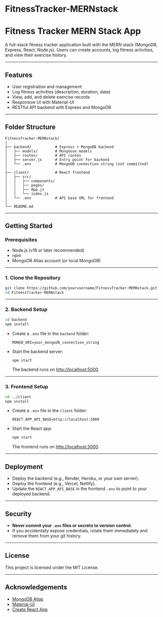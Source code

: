 # FitnessTracker-MERNstack

# Fitness Tracker MERN Stack App

A full-stack fitness tracker application built with the MERN stack (MongoDB, Express, React, Node.js). Users can create accounts, log fitness activities, and view their exercise history.

---

## Features

- User registration and management
- Log fitness activities (description, duration, date)
- View, add, and delete exercise records
- Responsive UI with Material-UI
- RESTful API backend with Express and MongoDB

---

## Folder Structure

```
FitnessTracker-MERNstack/
│
├── backend/           # Express + MongoDB backend
│   ├── models/        # Mongoose models
│   ├── routes/        # API routes
│   ├── server.js      # Entry point for backend
│   └── .env           # MongoDB connection string (not committed)
│
├── client/            # React frontend
│   ├── src/
│   │   ├── components/
│   │   ├── pages/
│   │   ├── App.js
│   │   └── index.js
│   └── .env           # API base URL for frontend
│
└── README.md
```

---

## Getting Started

### Prerequisites

- Node.js (v16 or later recommended)
- npm
- MongoDB Atlas account (or local MongoDB)

---

### 1. Clone the Repository

```bash
git clone https://github.com/yourusername/FitnessTracker-MERNstack.git
cd FitnessTracker-MERNstack
```

---

### 2. Backend Setup

```bash
cd backend
npm install
```

- Create a `.env` file in the `backend` folder:
  ```
  MONGO_URI=your_mongodb_connection_string
  ```
- Start the backend server:
  ```bash
  npm start
  ```
  The backend runs on [http://localhost:5000](http://localhost:5000).

---

### 3. Frontend Setup

```bash
cd ../client
npm install
```

- Create a `.env` file in the `client` folder:
  ```
  REACT_APP_API_BASE=http://localhost:5000
  ```
- Start the React app:
  ```bash
  npm start
  ```
  The frontend runs on [http://localhost:3000](http://localhost:3000).

---

## Deployment

- Deploy the backend (e.g., Render, Heroku, or your own server).
- Deploy the frontend (e.g., Vercel, Netlify).
- Update the `REACT_APP_API_BASE` in the frontend `.env` to point to your deployed backend.

---

## Security

- **Never commit your `.env` files or secrets to version control.**
- If you accidentally expose credentials, rotate them immediately and remove them from your git history.

---

## License

This project is licensed under the MIT License.

---

## Acknowledgements

- [MongoDB Atlas](https://www.mongodb.com/cloud/atlas)
- [Material-UI](https://material-ui.com/)
- [Create React App](https://create-react-app.dev/)